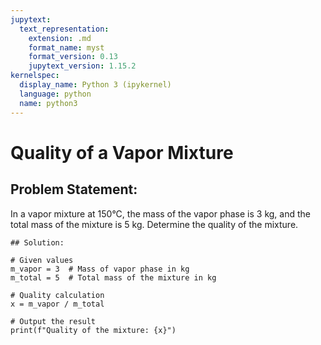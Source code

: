 ```yaml
---
jupytext:
  text_representation:
    extension: .md
    format_name: myst
    format_version: 0.13
    jupytext_version: 1.15.2
kernelspec:
  display_name: Python 3 (ipykernel)
  language: python
  name: python3
---
```


# Quality of a Vapor Mixture

## Problem Statement:
In a vapor mixture at 150°C, the mass of the vapor phase is 3 kg, and the total mass of the mixture is 5 kg. 
Determine the quality of the mixture.

```{code-cell} ipython3
## Solution:

# Given values
m_vapor = 3  # Mass of vapor phase in kg
m_total = 5  # Total mass of the mixture in kg

# Quality calculation
x = m_vapor / m_total

# Output the result
print(f"Quality of the mixture: {x}")
```

```{code-cell} ipython3

```

